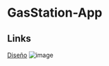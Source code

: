 # GasStation-App

## Links
[Diseño](https://dribbble.com/shots/18772651-Petrol-Station-Finder) ![image](https://github.com/user-attachments/assets/c1a437d6-ea4d-4980-8908-bda3517aa69d)

